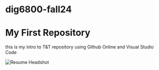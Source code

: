 # dig6800-fall24
# My First Repository
this is my intro to T&T repository using Github Online and Visual Studio Code

![Resume Headshot](assets/featured-image.jpg)
